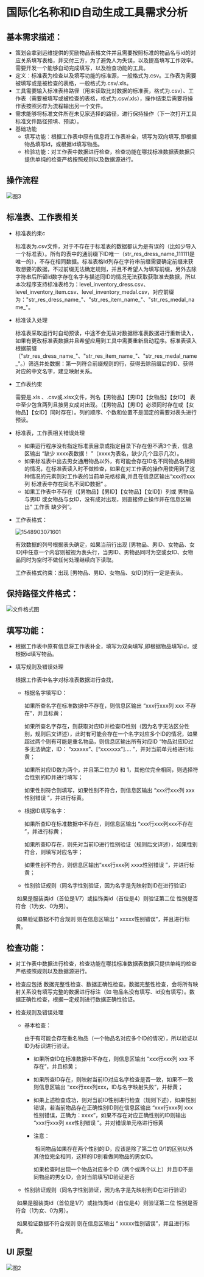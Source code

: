 # 国际化名称和ID自动生成工具需求分析
## 基本需求描述：

* 策划会拿到运维提供的奖励物品表格文件并且需要按照标准的物品名与id的对应关系填写表格，并交付三方，为了避免人为失误，以及提高填写工作效率。需要开发一个能够自动完成填写，以及检查功能的工具。
* 定义：标准表为检查以及填写功能的标准源，一般格式为.csv。工作表为需要被填写或是被检查的表格，一般格式为.csv/.xls。
* 工具需要输入标准表格路径（用来读取比对数据的标准表，格式为.csv）、工作表（需要被填写或被检查的表格，格式为.csv/.xls），操作结束后需要将操作表按照另存为流程输出另一个文件。
* 需求能够将标准文件所在未见家选择的路径，进行保持操作（下一次打开工具 标准文件路径预填、预读）。
* 基础功能
  * 填写功能：根据工作表中原有信息将工作表补全，填写为双向填写,即根据物品填写id，或根据id填写物品。
  * 检验功能：对工作表中数据进行检查，检查功能在哪找标准数据表数据只提供单纯的检查严格按照规则以及数据源进行。
## 操作流程

![图3](E:\需求分析\2019-1-23_配置需求检查工具\Active.png)

## 标准表、工作表相关

* 标准表约束c

  标准表为.csv文件，对于不存在于标准表的数据都认为是有误的（比如少导入一个标准表）。所有的表中的通前缀下ID唯一（str_res_dress_name\_111111是唯一的），不存在相同数据。标准表格Id列存在字符串前缀需要确定前缀来获取想要的数据，不过前缀无法确定规则，并且不希望人为填写前缀，另外去除字符串后所留id数字存在名字与描述同ID的情况无法获取获取准去数据，所以本次程序支持标准表格为：level_inventory_dress.csv、level_inventory_item.csv、level_inventory_medal.csv，对应前缀为："str_res_dress_name\_"、"str_res_item_name\_"、"str_res_medal_name\_"。

* 标准读入处理

  标准表采取运行时自动预读，中途不会无故对数据标准表数据进行重新读入，如果有更改标准表数据并且希望应用到工具中需要重新启动程序。标准表读入根据前缀（"str_res_dress_name\_"、"str_res_item_name\_"、"str_res_medal_name\_"。）筛选并处数据：第一列符合前缀规则的行，获得去除前缀后的ID、获得对应的中文名字，建立映射关系。

* 工作表约束

  需要是.xls 、.csv或.xlsx文件，列名【男物品】【男ID】【女物品】【女ID】 表中至少包含两列且按男女成对出现。（【男物品】【男ID】必须同时存在或【女物品】【女ID】同时存在）。列的顺序、个数和位置不是固定的需要对表头进行预读。

* 标准表，工作表相关错误处理
  * 如果运行程序没有指定标准表目录或指定目录下存在但不满3个表，信息区输出  “缺少 xxxx表数据！ ”（xxxx为表名，缺少几个显示几次）。
  * 如果标准表中出去男女通用物品以外，有可能会存在ID名不同物品名相同的情况，在标准表读入时不做检查，如果在对工作表的操作用使用到了这种情况的元素则对工作表的当前单元格标黄,并且在信息区输出“xxx行xxx列 标准表中存在同名不同ID数据” 。
  * 如果工作表中不存在（【男物品】【男ID】【女物品】【女ID】）列或 男物品与男ID 或女物品与女ID，没有成对出现，则直接停止操作并在信息区输出“ 工作表 缺少列”。

* 工作表格式：

  ![1548903071601](E:\需求分析\2019-1-23_配置需求检查工具\表格.png)

  有效数据的列号根据表头确定，如果当前行出现 [男物品、男ID、女物品、女ID]中任意一个内容则被视为表头行，当男ID、男物品同时为空或女ID、女物品同时为空时不做任何处理继续向下读取。

  工作表格式约束：出现 [男物品、男ID、女物品、女ID]的行一定是表头。

## 保持路径文件格式：

![文件格式图](E:\需求分析\2019-1-23_配置需求检查工具\fileformat.png)

## 填写功能：
* 根据工作表中原有信息将工作表补全，填写为双向填写,即根据物品填写id，或根据id填写物品。

* 填写规则及错误处理

    根据工作表中名字对标准表数据进行查找，

    * 根据名字填写ID：

      如果所查名字在标准数据中不存在，则信息区输出  “xxx行xxx列 xxx 不存在”，并且标黄；

      如果所查名字存在，则获取对应ID并检查ID性别（因为名字无法区分性别，规则后文详述），此时有可能会存在一个名字对应多个ID的情况，如果超过两个则有可能是重名物品，则信息区输出所有对应ID “物品对应ID过多无法确定，ID： “xxxxxx”、[“xxxxxxx”].... ”，并对当前单元格进行标黄；

      如果所对应ID数为两个，并且第二位为0 和 1，其他位完全相同，则选择符合性别的ID并进行填写；

      如果性别符合则填写，如果性别不符合，则信息区输出 “xxx行xxx列 xxx性别错误 ”，并进行标黄。

    * 根据ID填写名字：

      如果所查ID在标准数据中不存在，则信息区输出 “xxx行xxx列xxx不存在 ”，并进行标黄；

      如果所查ID存在，则先对当前ID进行性别验证（规则后文详述），如果性别符合，则填写对应名字；

      如果性别不符合，则信息区输出“xxx行xxx列 xxxx性别错误 ”，并进行标黄；

    * 性别验证规则（同名字性别验证，因为名字是先映射到ID在进行验证）

    ​	如果是服装类id（首位是1/7）或挂饰类id（首位是4）则验证第二位 性别是否符合（1为女、0为男）。

    ​	如果验证数据不符合规则 则在信息区输出 “ xxxxx性别错误”，并且进行标黄。

## 检查功能：

* 对工作表中数据进行检查，检查功能在哪找标准数据表数据只提供单纯的检查严格按照规则以及数据源进行。

* 检查应包括 数据完整性检查、数据正确性检查。数据完整性检查，会将所有映射关系没有填写完整的数据进行标注（如 物品名没有填写、id没有填写）。数据正确性检查，根据一定规则进行数据正确性验证。

* 检查规则及错误处理

  * 基本检查：

    ​	由于有可能会存在重名物品（一个物品名对应多个ID的情况），所以验证以ID为标识进行验证。

    * 如果所查ID在标准数据中不存在，则信息区输出  “xxx行xxx列 xxx 不存在”，并且标黄；

    * 如果所查ID存在，则映射当前ID对应名字检查是否一致，如果不一致则信息区输出 “xxx行xxx列xxx，ID与名字映射失败”，并标黄；

    * 如果上述检查成功，则对当前ID性别进行检查（规则下述），如果性别错误，若当前物品存在正确性别ID则在信息区输出 “xxx行xxx列 xxx性别错误，正确为：xxxx”，如果不存在对应正确性别的ID则输出 “xxx行xxx列 xxx性别错误 ”。并对错误单元格进行标黄

    * 注意：

      ​	相同物品如果存在两个性别的ID，应该是除了第二位 0/1的区别以外其他位完全相同，这样的ID别看做同物品的男女ID。

      ​	如果检查时出现一个物品对应多个ID（两个或两个以上）并且ID不是同物品的男女ID，会对当前填写ID验证是否

  - 性别验证规则（同名字性别验证，因为名字是先映射到ID在进行验证）

  ​	如果是服装类id（首位是1/7）或挂饰类id（首位是4）则验证第二位 性别是否符合（1为女、0为男）。

  ​	如果验证数据不符合规则 则在信息区输出 “ xxxxx性别错误”，并且进行标黄。
## UI 原型

![图2](/UIPrototype.png)









